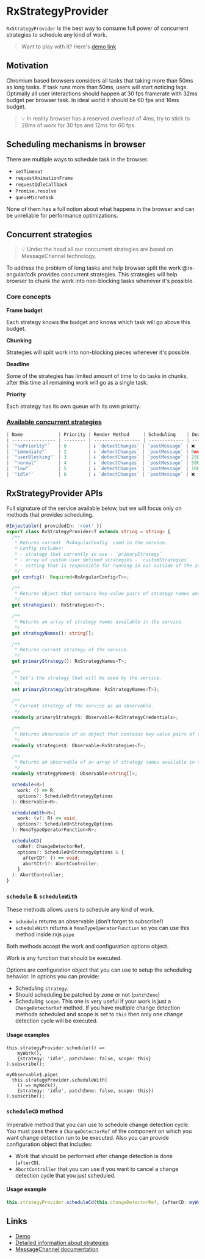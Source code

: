 # RxStrategyProvider

`RxStrategyProvider` is the best way to consume full power of concurrent strategies to schedule any kind of work.

> Want to play with it? Here's [demo link](https://stackblitz.com/edit/angular-ivy-1vfpoe) 

## Motivation

Chromium based browsers considers all tasks that taking more than 50ms as long tasks. If task runs more than 50ms, users will start noticing lags. Optimally all user interactions should happen at 30 fps framerate with 32ms budget per browser task. In ideal world it should be 60 fps and 16ms budget. 

> 💡 In reality browser has a reserved overhead of 4ms, try to stick to 28ms of work for 30 fps and 12ms for 60 fps.

## Scheduling mechanisms in browser

There are multiple ways to schedule task in the browser. 

- `setTimeout`
- `requestAnimationFrame`
- `requestIdleCallback`
- `Promise.resolve`
- `queueMicrotask`

None of them has a full notion about what happens in the browser and can be unreliable for performance optimizations.

## Concurrent strategies

> 💡 Under the hood all our concurrent strategies are based on MessageChannel technology.

To address the problem of long tasks and help browser split the work @rx-angular/cdk provides  concurrent strategies. This strategies will help browser to chunk the work into non-blocking tasks whenever it's possible. 

### Core concepts

**Frame budget**

Each strategy knows the budget and knows which task will go above this budget.

**Chunking**

Strategies will split work into non-blocking pieces whenever it's possible.

**Deadline**

Some of the strategies has limited amount of time to do tasks in chunks, after this time all remaining work will go as a single task.

**Priority**

Each strategy has its own queue with its own priority.

### [Available concurrent strategies](https://github.com/rx-angular/rx-angular/tree/master/libs/cdk/render-strategies)

```jsx
| Name             | Priority | Render Method     | Scheduling    | Deadline        |
| ---------------- | -------- | ----------------- | ------------- | --------------- |
| `"noPriority"`   | 0        | 🠗 `detectChanges` | `postMessage` | ❌              |
| `"immediate"`    | 2        | 🠗 `detectChanges` | `postMessage` | 0ms             |
| `"userBlocking"` | 3        | 🠗 `detectChanges` | `postMessage` | 250ms           |
| `"normal"`       | 4        | 🠗 `detectChanges` | `postMessage` | 5000ms          |
| `"low"`          | 5        | 🠗 `detectChanges` | `postMessage` | 10000ms         |
| `"idle"`         | 6        | 🠗 `detectChanges` | `postMessage` | ❌              |
```

## RxStrategyProvider APIs

Full signature of the service available below, but we will focus only on methods that provides scheduling.

```typescript
@Injectable({ providedIn: 'root' })
export class RxStrategyProvider<T extends string = string> {
  /**
   * Returns current `RxAngularConfig` used in the service.
   * Config includes:
   * - strategy that currently in use - `primaryStrategy`
   * - array of custom user defined strategies - `customStrategies`
   * - setting that is responsible for running in our outside of the zone.js - `patchZone`
   */
  get config(): Required<RxAngularConfig<T>>;

  /**
   * Returns object that contains key-value pairs of strategy names and their credentials (settings) that are available in the service.
   */
  get strategies(): RxStrategies<T>;

  /**
   * Returns an array of strategy names available in the service.
   */
  get strategyNames(): string[];

  /**
   * Returns current strategy of the service.
   */
  get primaryStrategy(): RxStrategyNames<T>;

  /**
   * Set's the strategy that will be used by the service.
   */
  set primaryStrategy(strategyName: RxStrategyNames<T>);

  /**
   * Current strategy of the service as an observable.
   */
  readonly primaryStrategy$: Observable<RxStrategyCredentials>;

  /**
   * Returns observable of an object that contains key-value pairs of strategy names and their credentials (settings) that are available in the service.
   */
  readonly strategies$: Observable<RxStrategies<T>;

  /**
   * Returns an observable of an array of strategy names available in the service.
   */
  readonly strategyNames$: Observable<string[]>;

  schedule<R>(
    work: () => R,
    options?: ScheduleOnStrategyOptions
  ): Observable<R>;

  scheduleWith<R>(
    work: (v?: R) => void,
    options?: ScheduleOnStrategyOptions
  ): MonoTypeOperatorFunction<R>;

  scheduleCD(
    cdRef: ChangeDetectorRef,
    options?: ScheduleOnStrategyOptions & {
      afterCD?: () => void;
      abortCtrl?: AbortController;
    }
  ): AbortController;
}
```

### `schedule` & `scheduleWith`

These methods allows users to schedule any kind of work. 

- `schedule` returns an observable (don't forget to subscribe!)
- `scheduleWith` returns a `MonoTypeOperatorFunction` so you can use this method inside rxjs `pipe`

Both methods accept the work and configuration options object.

Work is any function that should be executed.

Options are configuration object that you can use to setup the scheduling behavior. In options you can provide:

- Scheduling `strategy`.
- Should scheduling be patched by zone or not (`patchZone`)
- Scheduling `scope`. This one is very useful if your work is just a `ChangeDetectorRef` method. If you have multiple change detection methods scheduled and scope is set to `this` then only one change detection cycle will be executed.

#### Usage examples

```tsx
this.strategyProvider.schedule(() => 
    myWork(), 
    {strategy: 'idle', patchZone: false, scope: this}
).subscribe();

myObservable$.pipe(
  this.strategyProvider.scheduleWith(
    () => myWork(), 
    {strategy: 'idle', patchZone: false, scope: this})
).subscribe();
```

### `scheduleCD` method

Imperative method that you can use to schedule change detection cycle. You must pass there a `ChangeDetectorRef` of the component on which you want change detection run to be executed. Also you can provide configuration object that includes:

- Work that should be performed after change detection is done (`afterCD`).
- `AbortController` that you can use if you want to cancel a change detection cycle that you just scheduled.

#### Usage example

```typescript
this.strategyProvider.scheduleCd(this.changeDetectorRef, {afterCD: myWork()});
```

## Links
- [Demo](https://stackblitz.com/edit/angular-ivy-1vfpoe)
- [Detailed information about strategies](https://github.com/rx-angular/rx-angular/tree/master/libs/cdk/render-strategies)
- [MessageChannel documentation](https://developer.mozilla.org/en-US/docs/Web/API/MessageChannel)
